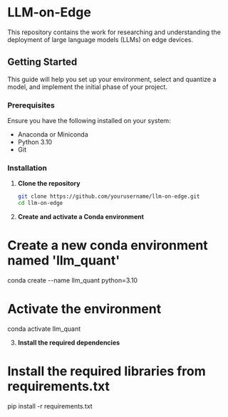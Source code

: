# LLM-on-Edge

This repository contains the work for researching and understanding the deployment of large language models (LLMs) on edge devices.

## Getting Started

This guide will help you set up your environment, select and quantize a model, and implement the initial phase of your project.

### Prerequisites

Ensure you have the following installed on your system:
- Anaconda or Miniconda
- Python 3.10
- Git

### Installation

1. **Clone the repository**

   ```bash
   git clone https://github.com/yourusername/llm-on-edge.git
   cd llm-on-edge

2. **Create and activate a Conda environment**
# Create a new conda environment named 'llm_quant'
conda create --name llm_quant python=3.10

# Activate the environment
conda activate llm_quant

3. **Install the required dependencies**
# Install the required libraries from requirements.txt
pip install -r requirements.txt


